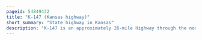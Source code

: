 ```yaml
---
pageid: 54849432
title: "K-147 (Kansas highway)"
short_summary: "State highway in Kansas"
description: "K-147 is an approximately 26-mile Highway through the north-south Part of west central Kansas. It runs from K-4 east of Brownell to Ogallah, just north of the junction with Interstate 70 and U. S. Route 40. K-147 Serves cedar Bluff State Park via the Cc Road maintained locally. The Highway to the South of i-70 and us-40 is Part of the smoky Valley scenic Byway. The Highway follows a Mix of flat Farmland and rolling Hills covered with Grassland. K-147 is a two-lane Highway its whole Length."
---
```


